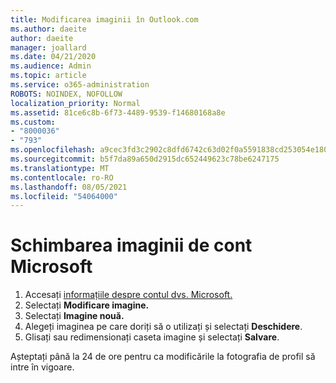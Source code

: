 ```yaml
---
title: Modificarea imaginii în Outlook.com
ms.author: daeite
author: daeite
manager: joallard
ms.date: 04/21/2020
ms.audience: Admin
ms.topic: article
ms.service: o365-administration
ROBOTS: NOINDEX, NOFOLLOW
localization_priority: Normal
ms.assetid: 81ce6c8b-6f73-4489-9539-f14680168a8e
ms.custom:
- "8000036"
- "793"
ms.openlocfilehash: a9cec3fd3c2902c8dfd6742c63d02f0a5591838cd253054e18052cf67648ec1b
ms.sourcegitcommit: b5f7da89a650d2915dc652449623c78be6247175
ms.translationtype: MT
ms.contentlocale: ro-RO
ms.lasthandoff: 08/05/2021
ms.locfileid: "54064000"
---
```

# <a name="change-your-microsoft-account-picture"></a>Schimbarea imaginii de cont Microsoft

1. Accesați [informațiile despre contul dvs. Microsoft.](https://go.microsoft.com/fwlink/p/?linkid=860841)
2. Selectați **Modificare imagine.**
3. Selectați **Imagine nouă.**
4. Alegeți imaginea pe care doriți să o utilizați și selectați **Deschidere**.
5. Glisați sau redimensionați caseta imagine și selectați **Salvare**.

Așteptați până la 24 de ore pentru ca modificările la fotografia de profil să intre în vigoare.